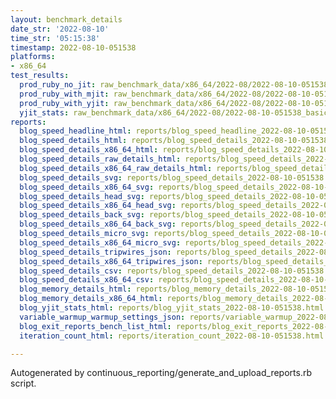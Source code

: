 ```yaml
---
layout: benchmark_details
date_str: '2022-08-10'
time_str: '05:15:38'
timestamp: 2022-08-10-051538
platforms:
- x86_64
test_results:
  prod_ruby_no_jit: raw_benchmark_data/x86_64/2022-08/2022-08-10-051538_basic_benchmark_prod_ruby_no_jit.json
  prod_ruby_with_mjit: raw_benchmark_data/x86_64/2022-08/2022-08-10-051538_basic_benchmark_prod_ruby_with_mjit.json
  prod_ruby_with_yjit: raw_benchmark_data/x86_64/2022-08/2022-08-10-051538_basic_benchmark_prod_ruby_with_yjit.json
  yjit_stats: raw_benchmark_data/x86_64/2022-08/2022-08-10-051538_basic_benchmark_yjit_stats.json
reports:
  blog_speed_headline_html: reports/blog_speed_headline_2022-08-10-051538.html
  blog_speed_details_html: reports/blog_speed_details_2022-08-10-051538.html
  blog_speed_details_x86_64_html: reports/blog_speed_details_2022-08-10-051538.x86_64.html
  blog_speed_details_raw_details_html: reports/blog_speed_details_2022-08-10-051538.raw_details.html
  blog_speed_details_x86_64_raw_details_html: reports/blog_speed_details_2022-08-10-051538.x86_64.raw_details.html
  blog_speed_details_svg: reports/blog_speed_details_2022-08-10-051538.svg
  blog_speed_details_x86_64_svg: reports/blog_speed_details_2022-08-10-051538.x86_64.svg
  blog_speed_details_head_svg: reports/blog_speed_details_2022-08-10-051538.head.svg
  blog_speed_details_x86_64_head_svg: reports/blog_speed_details_2022-08-10-051538.x86_64.head.svg
  blog_speed_details_back_svg: reports/blog_speed_details_2022-08-10-051538.back.svg
  blog_speed_details_x86_64_back_svg: reports/blog_speed_details_2022-08-10-051538.x86_64.back.svg
  blog_speed_details_micro_svg: reports/blog_speed_details_2022-08-10-051538.micro.svg
  blog_speed_details_x86_64_micro_svg: reports/blog_speed_details_2022-08-10-051538.x86_64.micro.svg
  blog_speed_details_tripwires_json: reports/blog_speed_details_2022-08-10-051538.tripwires.json
  blog_speed_details_x86_64_tripwires_json: reports/blog_speed_details_2022-08-10-051538.x86_64.tripwires.json
  blog_speed_details_csv: reports/blog_speed_details_2022-08-10-051538.csv
  blog_speed_details_x86_64_csv: reports/blog_speed_details_2022-08-10-051538.x86_64.csv
  blog_memory_details_html: reports/blog_memory_details_2022-08-10-051538.html
  blog_memory_details_x86_64_html: reports/blog_memory_details_2022-08-10-051538.x86_64.html
  blog_yjit_stats_html: reports/blog_yjit_stats_2022-08-10-051538.html
  variable_warmup_warmup_settings_json: reports/variable_warmup_2022-08-10-051538.warmup_settings.json
  blog_exit_reports_bench_list_html: reports/blog_exit_reports_2022-08-10-051538.bench_list.html
  iteration_count_html: reports/iteration_count_2022-08-10-051538.html

---
```

Autogenerated by continuous_reporting/generate_and_upload_reports.rb script.

